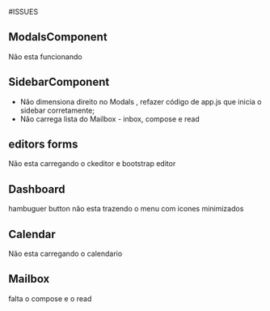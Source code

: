 #ISSUES

## ModalsComponent

Não esta funcionando


## SidebarComponent

 - Não dimensiona direito no Modals , refazer código de app.js que inicia o sidebar corretamente;
 - Não carrega lista do Mailbox - inbox, compose e read


## editors forms

Não esta carregando o ckeditor e bootstrap editor


## Dashboard

hambuguer button não esta trazendo o menu com icones minimizados


## Calendar

Não esta carregando o calendario


## Mailbox

falta o compose e o read
